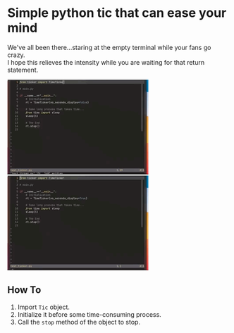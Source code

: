 # Simple python tic that can ease your mind

We've all been there...staring at the empty terminal while your fans go crazy.  
I hope this relieves the intensity while you are waiting for that return statement.

![Seconds Display](./assets/seconds.gif)
![Ticks Display](./assets/ticks.gif)

## How To

1. Import `Tic` object.
2. Initialize it before some time-consuming process.
3. Call the `stop` method of the object to stop.
